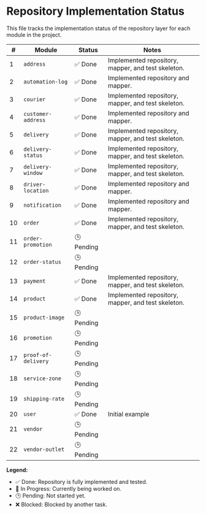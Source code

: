 # Repository Implementation Status

This file tracks the implementation status of the repository layer for each module in the project.

| # | Module | Status | Notes |
|---|---|---|---|
| 1 | `address` | ✅ Done | Implemented repository, mapper, and test skeleton. |
| 2 | `automation-log` | ✅ Done | Implemented repository and mapper. |
| 3 | `courier` | ✅ Done | Implemented repository, mapper, and test skeleton. |
| 4 | `customer-address` | ✅ Done | Implemented repository and mapper. |
| 5 | `delivery` | ✅ Done | Implemented repository, mapper, and test skeleton. |
| 6 | `delivery-status` | ✅ Done | Implemented repository, mapper, and test skeleton. |
| 7 | `delivery-window` | ✅ Done | Implemented repository, mapper, and test skeleton. |
| 8 | `driver-location` | ✅ Done | Implemented repository and mapper. |
| 9 | `notification` | ✅ Done | Implemented repository and mapper. |
| 10 | `order` | ✅ Done | Implemented repository, mapper, and test skeleton. |
| 11 | `order-promotion` | 🕒 Pending | |
| 12 | `order-status` | 🕒 Pending | |
| 13 | `payment` | ✅ Done | Implemented repository, mapper, and test skeleton. |
| 14 | `product` | ✅ Done | Implemented repository, mapper, and test skeleton. |
| 15 | `product-image` | 🕒 Pending | |
| 16 | `promotion` | 🕒 Pending | |
| 17 | `proof-of-delivery` | 🕒 Pending | |
| 18 | `service-zone` | 🕒 Pending | |
| 19 | `shipping-rate` | 🕒 Pending | |
| 20 | `user` | ✅ Done | Initial example |
| 21 | `vendor` | 🕒 Pending | |
| 22 | `vendor-outlet` | 🕒 Pending | |

**Legend:**
- ✅ Done: Repository is fully implemented and tested.
- 🚧 In Progress: Currently being worked on.
- 🕒 Pending: Not started yet.
- ❌ Blocked: Blocked by another task.
